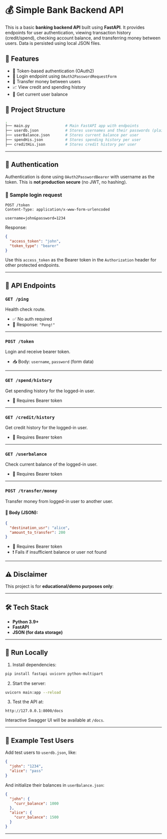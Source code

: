 # 💰 Simple Bank Backend API

This is a basic **banking backend API** built using **FastAPI**. It provides endpoints for user authentication, viewing transaction history (credit/spend), checking account balance, and transferring money between users. Data is persisted using local JSON files.

## 🚀 Features

- 🔐 Token-based authentication (OAuth2)
- 📜 Login endpoint using `OAuth2PasswordRequestForm`
- 💸 Transfer money between users
- 📈 View credit and spending history
- 💼 Get current user balance

## 📁 Project Structure

```bash
.
├── main.py                # Main FastAPI app with endpoints
├── userdb.json            # Stores usernames and their passwords (plain text - for demo only)
├── userBalance.json       # Stores current balance per user
├── spendHis.json          # Stores spending history per user
├── creditHis.json         # Stores credit history per user
````

---

## 🔐 Authentication

Authentication is done using `OAuth2PasswordBearer` with username as the token. This is **not production secure** (no JWT, no hashing).

### 🔑 Sample login request

```
POST /token
Content-Type: application/x-www-form-urlencoded

username=john&password=1234
```

Response:

```json
{
  "access_token": "john",
  "token_type": "bearer"
}
```

Use this `access_token` as the Bearer token in the `Authorization` header for other protected endpoints.

---

## 📡 API Endpoints

### `GET /ping`

Health check route.

* ✅ No auth required
* 🔁 Response: `"Pong!"`

---

### `POST /token`

Login and receive bearer token.

* 📥 Body: `username`, `password` (form data)

---

### `GET /spend/history`

Get spending history for the logged-in user.

* 🔐 Requires Bearer token

---

### `GET /credit/history`

Get credit history for the logged-in user.

* 🔐 Requires Bearer token

---

### `GET /userbalance`

Check current balance of the logged-in user.

* 🔐 Requires Bearer token

---

### `POST /transfer/money`

Transfer money from logged-in user to another user.

#### 🔽 Body (JSON):

```json
{
  "destination_usr": "alice",
  "amount_to_transfer": 200
}
```

* 🔐 Requires Bearer token
* ❗ Fails if insufficient balance or user not found

---

## ⚠️ Disclaimer

This project is for **educational/demo purposes only**:

---

## 🛠 Tech Stack

* **Python 3.9+**
* **FastAPI**
* **JSON (for data storage)**

---

## 📌 Run Locally

1. Install dependencies:

```bash
pip install fastapi uvicorn python-multipart
```

2. Start the server:

```bash
uvicorn main:app --reload
```

3. Test the API at:

```
http://127.0.0.1:8000/docs
```

Interactive Swagger UI will be available at `/docs`.

---

## 🧪 Example Test Users

Add test users to `userdb.json`, like:

```json
{
  "john": "1234",
  "alice": "pass"
}
```

And initialize their balances in `userBalance.json`:

```json
{
  "john": {
    "curr_balance": 1000
  },
  "alice": {
    "curr_balance": 1500
  }
}
```

---
